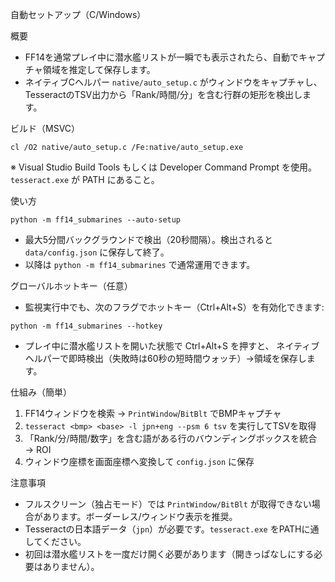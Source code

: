 自動セットアップ（C/Windows）

概要
- FF14を通常プレイ中に潜水艦リストが一瞬でも表示されたら、自動でキャプチャ領域を推定して保存します。
- ネイティブCヘルパー `native/auto_setup.c` がウィンドウをキャプチャし、TesseractのTSV出力から「Rank/時間/分」を含む行群の矩形を検出します。

ビルド（MSVC）
```
cl /O2 native/auto_setup.c /Fe:native/auto_setup.exe
```
※ Visual Studio Build Tools もしくは Developer Command Prompt を使用。`tesseract.exe` が PATH にあること。

使い方
```
python -m ff14_submarines --auto-setup
```
- 最大5分間バックグラウンドで検出（20秒間隔）。検出されると `data/config.json` に保存して終了。
- 以降は `python -m ff14_submarines` で通常運用できます。

グローバルホットキー（任意）
- 監視実行中でも、次のフラグでホットキー（Ctrl+Alt+S）を有効化できます:
```
python -m ff14_submarines --hotkey
```
- プレイ中に潜水艦リストを開いた状態で Ctrl+Alt+S を押すと、
  ネイティブヘルパーで即時検出（失敗時は60秒の短時間ウォッチ）→領域を保存します。

仕組み（簡単）
1. FF14ウィンドウを検索 → `PrintWindow`/`BitBlt` でBMPキャプチャ
2. `tesseract <bmp> <base> -l jpn+eng --psm 6 tsv` を実行してTSVを取得
3. 「Rank/分/時間/数字」を含む語がある行のバウンディングボックスを統合 → ROI
4. ウィンドウ座標を画面座標へ変換して `config.json` に保存

注意事項
- フルスクリーン（独占モード）では `PrintWindow/BitBlt` が取得できない場合があります。ボーダーレス/ウィンドウ表示を推奨。
- Tesseractの日本語データ（`jpn`）が必要です。`tesseract.exe` をPATHに通してください。
- 初回は潜水艦リストを一度だけ開く必要があります（開きっぱなしにする必要はありません）。
